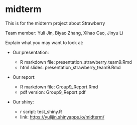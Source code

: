 # midterm
This is for the midterm project about Strawberry


Team member: Yuli Jin, Biyao Zhang, Xihao Cao, Jinyu Li

Explain what you may want to look at:
- Our presentation:
  - R markdown file: presentation_strawberry_team9.Rmd 
  - html slides: presentation_strawberry_team9.Rmd 

- Our report:
  - R markdown file: Group9_Report.Rmd
  - pdf version: Group9_Report.pdf

- Our shiny:
  - r script: test_shiny.R
  - link: https://yulijin.shinyapps.io/midterm/
